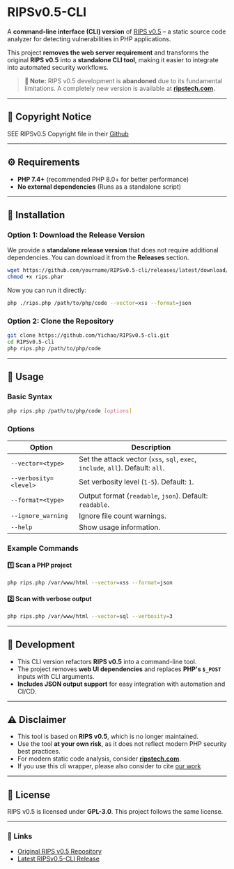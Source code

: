 # RIPSv0.5-CLI

A **command-line interface (CLI) version** of [RIPS v0.5](https://github.com/ripsscanner/rips) – a static source code analyzer for detecting vulnerabilities in PHP applications.

This project **removes the web server requirement** and transforms the original **RIPS v0.5** into a **standalone CLI tool**, making it easier to integrate into automated security workflows.

> **🚨 Note:** RIPS v0.5 development is **abandoned** due to its fundamental limitations. A completely new version is available at **[ripstech.com](https://github.com/ripsscanner/rips).**

---

## 📜 Copyright Notice
SEE RIPSv0.5 Copyright file in their [Github](https://github.com/ripsscanner/rips/blob/master/LICENSE)

---

## **⚙️ Requirements**
- **PHP 7.4+** (recommended PHP 8.0+ for better performance)
- **No external dependencies** (Runs as a standalone script)

---

## **🚀 Installation**
### **Option 1: Download the Release Version**
We provide a **standalone release version** that does not require additional dependencies. You can download it from the **Releases** section.

```sh
wget https://github.com/yourname/RIPSv0.5-cli/releases/latest/download/rips.phar
chmod +x rips.phar
```

Now you can run it directly:
```sh
php ./rips.php /path/to/php/code --vector=xss --format=json
```

### **Option 2: Clone the Repository**
```sh
git clone https://github.com/Yichao/RIPSv0.5-cli.git
cd RIPSv0.5-cli
php rips.php /path/to/php/code
```

---

## **📌 Usage**
### **Basic Syntax**
```sh
php rips.php /path/to/php/code [options]
```

### **Options**
| Option | Description |
|--------|-------------|
| `--vector=<type>` | Set the attack vector (`xss`, `sql`, `exec`, `include`, `all`). Default: `all`. |
| `--verbosity=<level>` | Set verbosity level (`1-5`). Default: `1`. |
| `--format=<type>` | Output format (`readable`, `json`). Default: `readable`. |
| `--ignore_warning` | Ignore file count warnings. |
| `--help` | Show usage information. |

### **Example Commands**
#### **1️⃣ Scan a PHP project**
```sh
php rips.php /var/www/html --vector=xss --format=json
```
#### **2️⃣ Scan with verbose output**
```sh
php rips.php /var/www/html --vector=sql --verbosity=3
```

---

## **🔨 Development**
- This CLI version refactors **RIPS v0.5** into a command-line tool.
- The project removes **web UI dependencies** and replaces **PHP's `$_POST`** inputs with CLI arguments.
- **Includes JSON output support** for easy integration with automation and CI/CD.

---

## **⚠️ Disclaimer**
- This tool is based on **RIPS v0.5**, which is no longer maintained.
- Use the tool **at your own risk**, as it does not reflect modern PHP security best practices.
- For modern static code analysis, consider **[ripstech.com](https://www.ripstech.com)**.
- If you use this cli wrapper, please also consider to cite [our work](not_release_now)

---

## **📜 License**
RIPS v0.5 is licensed under **GPL-3.0**. This project follows the same license.

---

### **🔗 Links**
- [Original RIPS v0.5 Repository](https://github.com/ripsscanner/rips)
- [Latest RIPSv0.5-CLI Release](https://github.com/YichaoXu/RIPSv0.5-cli/releases)

